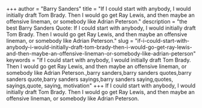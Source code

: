+++
author = "Barry Sanders"
title = "If I could start with anybody, I would initially draft Tom Brady. Then I would go get Ray Lewis, and then maybe an offensive lineman, or somebody like Adrian Peterson."
description = "the best Barry Sanders Quote: If I could start with anybody, I would initially draft Tom Brady. Then I would go get Ray Lewis, and then maybe an offensive lineman, or somebody like Adrian Peterson."
slug = "if-i-could-start-with-anybody-i-would-initially-draft-tom-brady-then-i-would-go-get-ray-lewis-and-then-maybe-an-offensive-lineman-or-somebody-like-adrian-peterson"
keywords = "If I could start with anybody, I would initially draft Tom Brady. Then I would go get Ray Lewis, and then maybe an offensive lineman, or somebody like Adrian Peterson.,barry sanders,barry sanders quotes,barry sanders quote,barry sanders sayings,barry sanders saying,quotes, sayings,quote, saying, motivation"
+++
If I could start with anybody, I would initially draft Tom Brady. Then I would go get Ray Lewis, and then maybe an offensive lineman, or somebody like Adrian Peterson.
